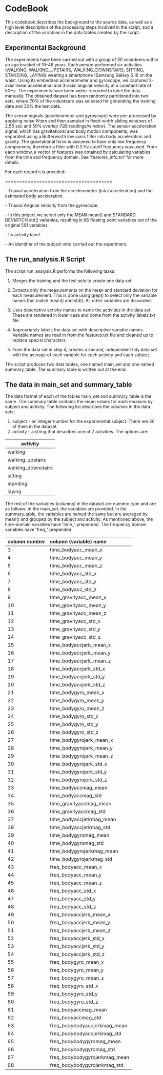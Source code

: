 # CodeBook

This codebook describes the background to the source data, as well as a high level description of the processing steps involved in the script, and a description of the variables in the data tables created by the script.

## Experimental Background

The experiments have been carried out with a group of 30 volunteers within an age bracket of 19-48 years. Each person performed six activities (WALKING, WALKING_UPSTAIRS, WALKING_DOWNSTAIRS, SITTING, STANDING, LAYING) wearing a smartphone (Samsung Galaxy S II) on the waist. Using its embedded accelerometer and gyroscope, we captured 3-axial linear acceleration and 3-axial angular velocity at a constant rate of 50Hz. The experiments have been video-recorded to label the data manually. The obtained dataset has been randomly partitioned into two sets, where 70% of the volunteers was selected for generating the training data and 30% the test data.

The sensor signals (accelerometer and gyroscope) were pre-processed by applying noise filters and then sampled in fixed-width sliding windows of 2.56 sec and 50% overlap (128 readings/window). The sensor acceleration signal, which has gravitational and body motion components, was separated using a Butterworth low-pass filter into body acceleration and gravity. The gravitational force is assumed to have only low frequency components, therefore a filter with 0.3 Hz cutoff frequency was used. From each window, a vector of features was obtained by calculating variables from the time and frequency domain. See 'features_info.txt' for more details.

For each record it is provided:

======================================

\- Triaxial acceleration from the accelerometer (total acceleration) and the estimated body acceleration.

\- Triaxial Angular velocity from the gyroscope.

\- In this project we select only the MEAN mean() and STANDARD DEVIATION std() variables, resulting in 66 floating point variables out of the original 561 variables.

\- Its activity label.

\- An identifier of the subject who carried out the experiment.

## The run_analysis.R Script

The script run_analysis.R performs the following tasks:

1.  Merges the training and the test sets to create one data set.

2.  Extracts only the measurements on the mean and standard deviation for each measurement. This is done using grep() to select only the variable names that match mean() and std(). All other variables are discarded.

3.  Uses descriptive activity names to name the activities in the data set. These are rendered in lower case and come from the activity_labels.txt file.

4.  Appropriately labels the data set with descriptive variable names. Variable names are read in from the features.txt file and cleaned up to replace special characters.

5.  From the data set in step 4, creates a second, independent tidy data set with the average of each variable for each activity and each subject.

The script produces two data tables, one named main_set and one named summary_table. The summary table is written out at the end.

## The data in main_set and summary_table

The data format of each of the tables main_set and summary_table is the same. The summary table contains the mean values for each measure by subject and activity. The following list describes the columns in the data sets:

1.  subject - an integer number for the experimental subject. There are 30 of them in the dataset.
2.  activity - a string that describes one of 7 activities. The options are:

| activity           |
|--------------------|
| walking            |
| walking_upstairs   |
| walking_downstairs |
| sitting            |
| standing           |
| laying             |

The rest of the variables (columns) in the dataset are numeric type and are as follows. In the main_set, the variables are provided. In the summary_table, the variables are named the same but are averaged by mean() and grouped by the subject and activity. As mentioned above, the time-domain variables have 'time\_' prepended. The frequency domain variables have 'freq\_' prepended.

| column number | **column (variable) name**    |
|:--------------|:------------------------------|
| 3             | time_bodyacc_mean_x           |
| 4             | time_bodyacc_mean_y           |
| 5             | time_bodyacc_mean_z           |
| 6             | time_bodyacc_std_x            |
| 7             | time_bodyacc_std_y            |
| 8             | time_bodyacc_std_z            |
| 9             | time_gravityacc_mean_x        |
| 10            | time_gravityacc_mean_y        |
| 11            | time_gravityacc_mean_z        |
| 12            | time_gravityacc_std_x         |
| 13            | time_gravityacc_std_y         |
| 14            | time_gravityacc_std_z         |
| 15            | time_bodyaccjerk_mean_x       |
| 16            | time_bodyaccjerk_mean_y       |
| 17            | time_bodyaccjerk_mean_z       |
| 18            | time_bodyaccjerk_std_x        |
| 19            | time_bodyaccjerk_std_y        |
| 20            | time_bodyaccjerk_std_z        |
| 21            | time_bodygyro_mean_x          |
| 22            | time_bodygyro_mean_y          |
| 23            | time_bodygyro_mean_z          |
| 24            | time_bodygyro_std_x           |
| 25            | time_bodygyro_std_y           |
| 26            | time_bodygyro_std_z           |
| 27            | time_bodygyrojerk_mean_x      |
| 28            | time_bodygyrojerk_mean_y      |
| 29            | time_bodygyrojerk_mean_z      |
| 30            | time_bodygyrojerk_std_x       |
| 31            | time_bodygyrojerk_std_y       |
| 32            | time_bodygyrojerk_std_z       |
| 33            | time_bodyaccmag_mean          |
| 34            | time_bodyaccmag_std           |
| 35            | time_gravityaccmag_mean       |
| 36            | time_gravityaccmag_std        |
| 37            | time_bodyaccjerkmag_mean      |
| 38            | time_bodyaccjerkmag_std       |
| 39            | time_bodygyromag_mean         |
| 40            | time_bodygyromag_std          |
| 41            | time_bodygyrojerkmag_mean     |
| 42            | time_bodygyrojerkmag_std      |
| 43            | freq_bodyacc_mean_x           |
| 44            | freq_bodyacc_mean_y           |
| 45            | freq_bodyacc_mean_z           |
| 46            | freq_bodyacc_std_x            |
| 47            | freq_bodyacc_std_y            |
| 48            | freq_bodyacc_std_z            |
| 49            | freq_bodyaccjerk_mean_x       |
| 50            | freq_bodyaccjerk_mean_y       |
| 51            | freq_bodyaccjerk_mean_z       |
| 52            | freq_bodyaccjerk_std_x        |
| 53            | freq_bodyaccjerk_std_y        |
| 54            | freq_bodyaccjerk_std_z        |
| 55            | freq_bodygyro_mean_x          |
| 56            | freq_bodygyro_mean_y          |
| 57            | freq_bodygyro_mean_z          |
| 58            | freq_bodygyro_std_x           |
| 59            | freq_bodygyro_std_y           |
| 60            | freq_bodygyro_std_z           |
| 61            | freq_bodyaccmag_mean          |
| 62            | freq_bodyaccmag_std           |
| 63            | freq_bodybodyaccjerkmag_mean  |
| 64            | freq_bodybodyaccjerkmag_std   |
| 65            | freq_bodybodygyromag_mean     |
| 66            | freq_bodybodygyromag_std      |
| 67            | freq_bodybodygyrojerkmag_mean |
| 68            | freq_bodybodygyrojerkmag_std  |
